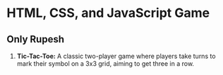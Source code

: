 # HTML, CSS, and JavaScript Game 

## Only Rupesh

1. **Tic-Tac-Toe:** A classic two-player game where players take turns to mark their symbol on a 3x3 grid, aiming to get three in a row.

